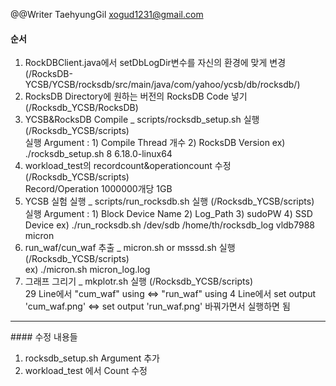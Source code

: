 @@Writer TaehyungGil xogud1231@gmail.com   

#### 순서
1. RockDBClient.java에서 setDbLogDir변수를 자신의 환경에 맞게 변경   
(/RocksDB-YCSB/YCSB/rocksdb/src/main/java/com/yahoo/ycsb/db/rocksdb/)
2. RocksDB Directory에 원하는 버전의 RocksDB Code 넣기
(/Rocksdb_YCSB/RocksDB)
3. YCSB&RocksDB Compile _ scripts/rocksdb_setup.sh 실행
(/Rocksdb_YCSB/scripts)   
실행 Argument : 1) Compile Thread 개수 2) RocksDB Version
ex) ./rocksdb_setup.sh 8 6.18.0-linux64
4. workload_test의 recordcount&operationcount 수정
(/Rocksdb_YCSB/scripts)   
Record/Operation 1000000개당 1GB
5. YCSB 실험 실행 _ scripts/run_rocksdb.sh 실행
(/Rocksdb_YCSB/scripts)   
실행 Argument : 1) Block Device Name 2) Log_Path 3) sudoPW  4) SSD Device
ex) ./run_rocksdb.sh /dev/sdb /home/th/rocksdb_log vldb7988 micron
6. run_waf/cun_waf 추출 _ micron.sh or msssd.sh 실행
(/Rocksdb_YCSB/scripts)   
ex) ./micron.sh micron_log.log
7. 그래프 그리기 _ mkplotr.sh 실행
(/Rocksdb_YCSB/scripts)   
29 Line에서 "cum_waf" using <=> "run_waf" using
4 Line에서 set output 'cum_waf.png' <=> set output 'run_waf.png'
바꿔가면서 실행하면 됨

<hr></hr>
#### 수정 내용들   

1. rocksdb_setup.sh Argument 추가
2. workload_test 에서 Count 수정
